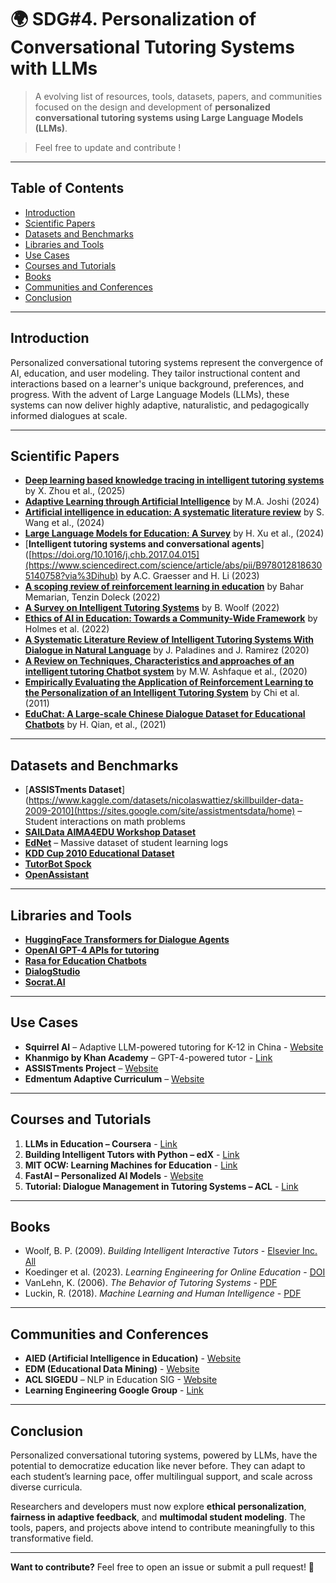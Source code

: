# 🌍 SDG#4. Personalization of Conversational Tutoring Systems with LLMs

> A evolving list of resources, tools, datasets, papers, and communities focused on the design and development of **personalized conversational tutoring systems using Large Language Models (LLMs)**.  

> Feel free to update and contribute !

---

## Table of Contents

- [Introduction](#introduction)
- [Scientific Papers](#scientific-papers)
- [Datasets and Benchmarks](#datasets-and-benchmarks)
- [Libraries and Tools](#libraries-and-tools)
- [Use Cases](#use-cases)
- [Courses and Tutorials](#courses-and-tutorials)
- [Books](#books)
- [Communities and Conferences](#communities-and-conferences)
- [Conclusion](#conclusion)

---

## Introduction

Personalized conversational tutoring systems represent the convergence of AI, education, and user modeling. They tailor instructional content and interactions based on a learner's unique background, preferences, and progress. With the advent of Large Language Models (LLMs), these systems can now deliver highly adaptive, naturalistic, and pedagogically informed dialogues at scale.

---

## Scientific Papers

- [**Deep learning based knowledge tracing in intelligent tutoring systems**](https://www.nature.com/articles/s41598-025-07422-7?fromPaywallRec=false) by X. Zhou et al., (2025)
- [**Adaptive Learning through Artificial Intelligence**](https://papers.ssrn.com/sol3/papers.cfm?abstract_id=4514887) by M.A. Joshi (2024) 
-  [**Artificial intelligence in education: A systematic literature review**](https://www.sciencedirect.com/science/article/pii/S0957417424010339) by S. Wang et al., (2024)
-  [**Large Language Models for Education: A Survey**](https://arxiv.org/abs/2405.13001) by H. Xu et al., (2024)
-  [**Intelligent tutoring systems and conversational agents**]([https://doi.org/10.1016/j.chb.2017.04.015](https://www.sciencedirect.com/science/article/abs/pii/B9780128186305140758?via%3Dihub) by A.C. Graesser and H. Li (2023)
- [**A scoping review of reinforcement learning in education**](https://www.sciencedirect.com/science/article/pii/S2666557324000168?via%3Dihub) by Bahar Memarian, Tenzin Doleck (2022)
- [**A Survey on Intelligent Tutoring Systems**](https://www.sciencedirect.com/science/article/abs/pii/B9780934613675500058) by B. Woolf (2022)
- [**Ethics of AI in Education: Towards a Community-Wide Framework**](https://link.springer.com/article/10.1007/s40593-021-00239-1) by Holmes et al. (2022)
- [**A Systematic Literature Review of Intelligent Tutoring Systems With Dialogue in Natural Language**](https://ieeexplore.ieee.org/document/9186073) by J. Paladines and J. Ramirez (2020)
- [**A Review on Techniques, Characteristics and approaches of an intelligent tutoring Chatbot system**](https://ieeexplore.ieee.org/document/9299583) by M.W. Ashfaque et al., (2020)
- [**Empirically Evaluating the Application of Reinforcement Learning to the Personalization of an Intelligent Tutoring System**](https://link.springer.com/article/10.1007/s11257-010-9093-1) by Chi et al. (2011)
- [**EduChat: A Large-scale Chinese Dialogue Dataset for Educational Chatbots**](https://arxiv.org/pdf/2009.13284) by H. Qian, et al., (2021)

---

## Datasets and Benchmarks

- [**ASSISTments Dataset**](https://www.kaggle.com/datasets/nicolaswattiez/skillbuilder-data-2009-2010](https://sites.google.com/site/assistmentsdata/home) – Student interactions on math problems
- [**SAILData AIMA4EDU Workshop Dataset**](https://github.com/RyanH98/SAILData)
- [**EdNet**](https://github.com/riiid/ednet) – Massive dataset of student learning logs
- [**KDD Cup 2010 Educational Dataset**](https://pslcdatashop.web.cmu.edu/KDDCup/downloads.jsp)
- [**TutorBot Spock**](https://github.com/luffycodes/Tutorbot-Spock)
- [**OpenAssistant**](https://github.com/LAION-AI/Open-Assistant)

---

## Libraries and Tools

- [**HuggingFace Transformers for Dialogue Agents**](https://huggingface.co/blog/dialog-agents)
- [**OpenAI GPT-4 APIs for tutoring**](https://platform.openai.com/)
- [**Rasa for Education Chatbots**](https://ieeexplore.ieee.org/document/10883243)
- [**DialogStudio**](https://github.com/salesforce/DialogStudio)
- [**Socrat.AI**](https://socrat.ai/)
---

## Use Cases

- **Squirrel AI** – Adaptive LLM-powered tutoring for K-12 in China - [Website](https://squirrelai.com/)
- **Khanmigo by Khan Academy** – GPT-4-powered tutor - [Link](https://www.khanacademy.org/khan-labs)
- **ASSISTments Project** – [Website](https://new.assistments.org/)
- **Edmentum Adaptive Curriculum** – [Website](https://www.edmentum.com/)

---

## Courses and Tutorials

1. **LLMs in Education – Coursera** - [Link](https://www.coursera.org/)
2. **Building Intelligent Tutors with Python – edX** - [Link](https://www.edx.org/)
3. **MIT OCW: Learning Machines for Education** - [Link](https://ocw.mit.edu/)
4. **FastAI – Personalized AI Models** - [Website](https://www.fast.ai/)
5. **Tutorial: Dialogue Management in Tutoring Systems – ACL** - [Link](https://www.aclweb.org/)

---

## Books

- Woolf, B. P. (2009). *Building Intelligent Interactive Tutors* - [Elsevier Inc. All](https://www.sciencedirect.com/book/9780123735942/building-intelligent-interactive-tutors)
- Koedinger et al. (2023). *Learning Engineering for Online Education* - [DOI](https://doi.org/10.37074/jalt.2019.2.2.17)
- VanLehn, K. (2006). *The Behavior of Tutoring Systems* - [PDF](https://cs.uky.edu/~sgware/reading/papers/vanlehn2006behavior.pdf)
- Luckin, R. (2018). *Machine Learning and Human Intelligence* - [PDF]([https://www.routledge.com/](https://discovery.ucl.ac.uk/id/eprint/10178695/1/Machine%20Learning%20and%20Human%20Intelligence.pdf))

---

## Communities and Conferences

- **AIED (Artificial Intelligence in Education)** - [Website](https://iaied.org/)
- **EDM (Educational Data Mining)** - [Website](https://educationaldatamining.org/)
- **ACL SIGEDU** – NLP in Education SIG - [Website](https://sig-edu.org/)
- **Learning Engineering Google Group** - [Link](https://groups.google.com/g/learning-engineering/about)

---

## Conclusion

Personalized conversational tutoring systems, powered by LLMs, have the potential to democratize education like never before. They can adapt to each student’s learning pace, offer multilingual support, and scale across diverse curricula.

Researchers and developers must now explore **ethical personalization**, **fairness in adaptive feedback**, and **multimodal student modeling**. The tools, papers, and projects above intend to contribute meaningfully to this transformative field.

---

**Want to contribute?** Feel free to open an issue or submit a pull request! 🎯

